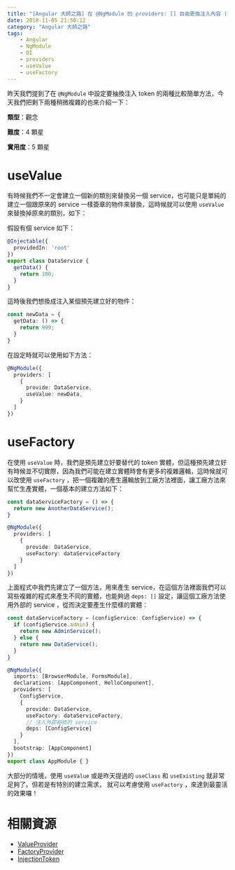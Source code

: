 ```yaml
---
title: "[Angular 大師之路] 在 @NgModule 的 providers: [] 自由更換注入內容 (2)"
date: 2018-11-05 21:50:12
category: "Angular 大師之路"
tags:
	- Angular
	- NgModule
	- DI
	- providers
	- useValue
	- useFactory
---
```


昨天我們提到了在 `@NgModule` 中設定要抽換注入 token 的兩種比較簡單方法，今天我們把剩下兩種稍微複雜的也來介紹一下：

<!-- more -->

**類型**：觀念

**難度**：4 顆星

**實用度**：5 顆星

# useValue

有時候我們不一定會建立一個新的類別來替換另一個 service，也可能只是單純的建立一個跟原來的 service 一樣簽章的物件來替換，這時候就可以使用 `useValue` 來替換掉原來的類別，如下：

假設有個 service 如下：

```typescript
@Injectable({
  providedIn: 'root'
})
export class DataService {
  getData() {
    return 100;
  }
}
```

這時後我們想換成注入某個預先建立好的物件：

```typescript
const newData = {
  getData: () => {
    return 999;
  }
}
```

在設定時就可以使用如下方法：

```typescript
@NgModule({
  providers: [
    {
      provide: DataService,
      useValue: newData,
    }
  ]
})
```

# useFactory

在使用 `useValue` 時，我們是預先建立好要替代的 token 實體，但這種預先建立好有時候並不切實際，因為我們可能在建立實體時會有更多的複雜邏輯，這時候就可以改使用 `useFactory` ，把一個複雜的產生邏輯放到工廠方法裡面，讓工廠方法來幫忙生產實體，一個基本的建立方法如下：

```typescript
const dataServiceFactory = () => {
  return new AnotherDataService();
}

@NgModule({
  providers: [
    {
      provide: DataService,
      useFactory: dataServiceFactory
    }
  ]
})
```

上面程式中我們先建立了一個方法，用來產生 service，在這個方法裡面我們可以寫些複雜的程式來產生不同的實體，也能夠過 `deps: []` 設定，讓這個工廠方法使用外部的 service ，從而決定要產生什麼樣的實體：

```typescript
const dataServiceFactory = (configService: ConfigService) => {
  if (configService.admin) {
    return new AdminService();
  } else {
    return new DataService();
  }
}

@NgModule({
  imports: [BrowserModule, FormsModule],
  declarations: [AppComponent, HelloComponent],
  providers: [
    ConfigService,
    {
      provide: DataService,
      useFactory: dataServiceFactory,
      // 注入外部相依的 service
      deps: [ConfigService]
    }
  ],
  bootstrap: [AppComponent]
})
export class AppModule { }
```

大部分的情境，使用 `useValue` 或是昨天提過的 `useClass` 和 `useExisting` 就非常足夠了。但若是有特別的建立需求， 就可以考慮使用 `useFactory` ，來達到最靈活的效果囉！

# 相關資源 

- [ValueProvider](https://angular.io/api/core/ValueProvider)
- [FactoryProvider](https://angular.io/api/core/FactoryProvider)
- [InjectionToken](https://angular.io/api/core/InjectionToken)